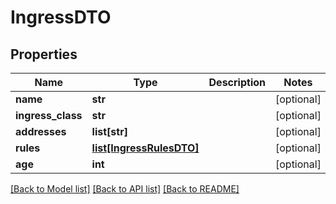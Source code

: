 # IngressDTO

## Properties
Name | Type | Description | Notes
------------ | ------------- | ------------- | -------------
**name** | **str** |  | [optional] 
**ingress_class** | **str** |  | [optional] 
**addresses** | **list[str]** |  | [optional] 
**rules** | [**list[IngressRulesDTO]**](IngressRulesDTO.md) |  | [optional] 
**age** | **int** |  | [optional] 

[[Back to Model list]](../README.md#documentation-for-models) [[Back to API list]](../README.md#documentation-for-api-endpoints) [[Back to README]](../README.md)

